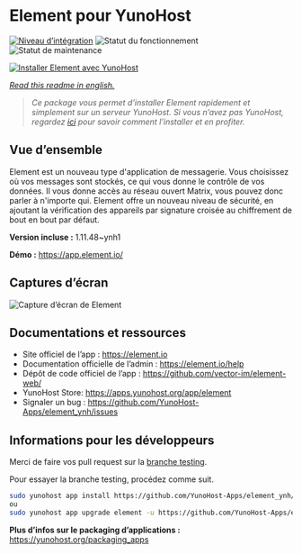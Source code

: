 <!--
N.B.: This README was automatically generated by https://github.com/YunoHost/apps/tree/master/tools/README-generator
It shall NOT be edited by hand.
-->

# Element pour YunoHost

[![Niveau d’intégration](https://dash.yunohost.org/integration/element.svg)](https://dash.yunohost.org/appci/app/element) ![Statut du fonctionnement](https://ci-apps.yunohost.org/ci/badges/element.status.svg) ![Statut de maintenance](https://ci-apps.yunohost.org/ci/badges/element.maintain.svg)

[![Installer Element avec YunoHost](https://install-app.yunohost.org/install-with-yunohost.svg)](https://install-app.yunohost.org/?app=element)

*[Read this readme in english.](./README.md)*

> *Ce package vous permet d’installer Element rapidement et simplement sur un serveur YunoHost.
Si vous n’avez pas YunoHost, regardez [ici](https://yunohost.org/#/install) pour savoir comment l’installer et en profiter.*

## Vue d’ensemble

Element est un nouveau type d'application de messagerie. Vous choisissez où vos messages sont stockés, ce qui vous donne le contrôle de vos données. Il vous donne accès au réseau ouvert Matrix, vous pouvez donc parler à n'importe qui. Element offre un nouveau niveau de sécurité, en ajoutant la vérification des appareils par signature croisée au chiffrement de bout en bout par défaut. 

**Version incluse :** 1.11.48~ynh1

**Démo :** https://app.element.io/

## Captures d’écran

![Capture d’écran de Element](./doc/screenshots/homepage-all-platforms-1_1.png)

## Documentations et ressources

* Site officiel de l’app : <https://element.io>
* Documentation officielle de l’admin : <https://element.io/help>
* Dépôt de code officiel de l’app : <https://github.com/vector-im/element-web/>
* YunoHost Store: <https://apps.yunohost.org/app/element>
* Signaler un bug : <https://github.com/YunoHost-Apps/element_ynh/issues>

## Informations pour les développeurs

Merci de faire vos pull request sur la [branche testing](https://github.com/YunoHost-Apps/element_ynh/tree/testing).

Pour essayer la branche testing, procédez comme suit.

``` bash
sudo yunohost app install https://github.com/YunoHost-Apps/element_ynh/tree/testing --debug
ou
sudo yunohost app upgrade element -u https://github.com/YunoHost-Apps/element_ynh/tree/testing --debug
```

**Plus d’infos sur le packaging d’applications :** <https://yunohost.org/packaging_apps>